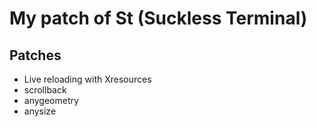 # My patch of St (Suckless Terminal)

## Patches

- Live reloading with Xresources
- scrollback
- anygeometry
- anysize
